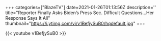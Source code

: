 +++
categories=["BlazeTV"]
date=2021-01-26T01:13:56Z
description=''
title="Reporter Finally Asks Biden’s Press Sec. Difficult Questions...Her Response Says It All"
thumbnail="https://i.ytimg.com/vi/v1BefjySuB0/hqdefault.jpg"
+++

{{< youtube v1BefjySuB0 >}}
